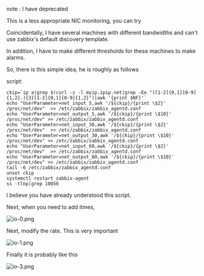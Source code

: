 note : I have deprecated

This is a less appropriate NIC monitoring, you can try

Coincidentally, I have several machines with different bandwidths and can't use zabbix's default discovery template.

In addition, I have to make different thresholds for these machines to make alarms.

So, there is this simple idea, he is roughly as follows

script:
```
ckip=`ip a|grep $(curl -s -l myip.ipip.net|grep -Eo "([1-2]{0,1}[0-9]{1,2}.){3}[1-2]{0,1}[0-9]{1,2}")|awk '{print $NF}'`
echo "UserParameter=net_input_5,awk '/${ckip}/{print \$2}' /proc/net/dev"  >> /etc/zabbix/zabbix_agentd.conf
echo "UserParameter=net_output_5,awk '/${ckip}/{print \$10}' /proc/net/dev" >> /etc/zabbix/zabbix_agentd.conf
echo "UserParameter=net_input_30,awk '/${ckip}/{print \$2}' /proc/net/dev"  >> /etc/zabbix/zabbix_agentd.conf
echo "UserParameter=net_output_30,awk '/${ckip}/{print \$10}' /proc/net/dev" >> /etc/zabbix/zabbix_agentd.conf
echo "UserParameter=net_input_60,awk '/${ckip}/{print \$2}' /proc/net/dev"  >> /etc/zabbix/zabbix_agentd.conf
echo "UserParameter=net_output_60,awk '/${ckip}/{print \$10}' /proc/net/dev" >> /etc/zabbix/zabbix_agentd.conf
tail -6 /etc/zabbix/zabbix_agentd.conf
unset ckip
systemctl restart zabbix-agent
ss -tlnp|grep 10050
```
I believe you have already understood this script.

Next, when you need to add itmes,

![io-0.png](https://raw.githubusercontent.com/LinuxEA-Mark/zabbix3.0.2-complete-works/master/C7_eth0/io-0.png)

Next, modify the rate. This is very important

![io-1.png](https://raw.githubusercontent.com/LinuxEA-Mark/zabbix3.0.2-complete-works/master/C7_eth0/io-1.png)

Finally it is probably like this

![io-3.png](https://raw.githubusercontent.com/LinuxEA-Mark/zabbix3.0.2-complete-works/master/C7_eth0/io-3.png)
